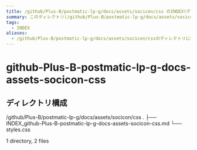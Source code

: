 ```yaml
---
title: /github/Plus-B/postmatic-lp-g/docs/assets/socicon/css のINDEX(ディレクトリ概要)
summary: このディレクトリ(/github/Plus-B/postmatic-lp-g/docs/assets/socicon/css)は[TODO:XXXX(このディレクトリに保存するファイルの説明を書く)]を格納する場所です。
tags:
  - INDEX
aliases:
  - /github/Plus-B/postmatic-lp-g/docs/assets/socicon/cssのディレクトリに格納されている資料について(INDEX:索引)
---
```


# github-Plus-B-postmatic-lp-g-docs-assets-socicon-css

## ディレクトリ構成

/github/Plus-B/postmatic-lp-g/docs/assets/socicon/css
.
├── INDEX_github-Plus-B-postmatic-lp-g-docs-assets-socicon-css.md
└── styles.css

1 directory, 2 files


